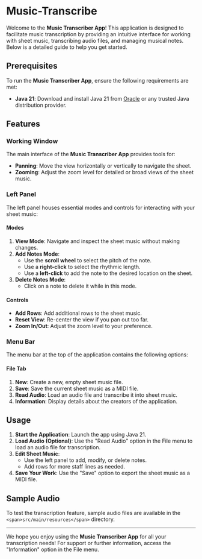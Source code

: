 # Music-Transcribe

Welcome to the **Music Transcriber App**! This application is designed to facilitate music transcription by providing an intuitive interface for working with sheet music, transcribing audio files, and managing musical notes. Below is a detailed guide to help you get started.

## Prerequisites

To run the **Music Transcriber App**, ensure the following requirements are met:

* **Java 21**: Download and install Java 21 from [Oracle](https://www.oracle.com/java/) or any trusted Java distribution provider.

## Features

### Working Window

The main interface of the **Music Transcriber App** provides tools for:

* **Panning**: Move the view horizontally or vertically to navigate the sheet.
* **Zooming**: Adjust the zoom level for detailed or broad views of the sheet music.

### Left Panel

The left panel houses essential modes and controls for interacting with your sheet music:

#### Modes

1. **View Mode**: Navigate and inspect the sheet music without making changes.
2. **Add Notes Mode**:
   * Use the **scroll wheel** to select the pitch of the note.
   * Use a **right-click** to select the rhythmic length.
   * Use a **left-click** to add the note to the desired location on the sheet.
3. **Delete Notes Mode**:
   * Click on a note to delete it while in this mode.

#### Controls

* **Add Rows**: Add additional rows to the sheet music.
* **Reset View**: Re-center the view if you pan out too far.
* **Zoom In/Out**: Adjust the zoom level to your preference.

### Menu Bar

The menu bar at the top of the application contains the following options:

#### File Tab

1. **New**: Create a new, empty sheet music file.
2. **Save**: Save the current sheet music as a MIDI file.
3. **Read Audio**: Load an audio file and transcribe it into sheet music.
4. **Information**: Display details about the creators of the application.

## Usage

1. **Start the Application**: Launch the app using Java 21.
2. **Load Audio (Optional)**: Use the "Read Audio" option in the File menu to load an audio file for transcription.
3. **Edit Sheet Music**:
   * Use the left panel to add, modify, or delete notes.
   * Add rows for more staff lines as needed.
4. **Save Your Work**: Use the "Save" option to export the sheet music as a MIDI file.

## Sample Audio

To test the transcription feature, sample audio files are available in the `<span>src/main/resources</span>` directory.

---

We hope you enjoy using the **Music Transcriber App** for all your transcription needs! For support or further information, access the "Information" option in the File menu.
